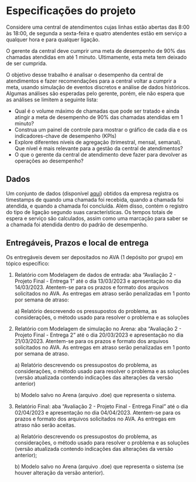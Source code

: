# Especificações do projeto

Considere uma central de atendimentos cujas linhas estão abertas das 8:00 às 18:00, de segunda a sexta-feira e quatro atendentes estão em serviço a qualquer hora e para qualquer ligação.

O gerente da central deve cumprir uma meta de desempenho de 90% das chamadas atendidas em até 1 minuto. Ultimamente, esta meta tem deixado de ser cumprida. 

O objetivo desse trabalho é analisar o desempenho da central de atendimentos e fazer recomendações para a central voltar a cumprir a meta, usando simulação de eventos discretos e análise de dados históricos. Algumas análises são esperadas pelo gerente, porém, ele não espera que as análises se limitem a seguinte lista:

* Qual é o volume máximo de chamadas que pode ser tratado e ainda atingir a meta de desempenho de 90%
das chamadas atendidas em 1 minuto?
* Construa um painel de controle para mostrar o gráfico de cada dia e os indicadores-chave de desempenho
(KPIs)
* Explore diferentes níveis de agregação (trimestral, mensal, semanal). Que nível é mais relevante para a gestão
da central de atendimentos?
* O que o gerente da central de atendimento deve fazer para devolver as operações ao desempenho?

## Dados

Um conjunto de dados (disponível [aqui](calls.csv)) obtidos da empresa registra os timestamps de quando uma chamada foi recebida, quando a chamada foi atendida, e quando a chamada foi concluída. Além disso, contém o registro do tipo de ligação segundo suas características. Os tempos totais de espera e serviço são calculados, assim como uma marcação para saber se a chamada foi atendida dentro do padrão de desempenho.

## Entregáveis, Prazos e local de entrega

Os entregáveis devem ser depositados no AVA (1 depósito por grupo) em tópico específico:
1. Relatório com Modelagem de dados de entrada: aba “Avaliação 2 - Projeto Final - Entrega 1” até o dia 13/03/2023 e apresentação no dia 14/03/2023. Atentem-se para os prazos e formato dos arquivos solicitados no AVA. As entregas em atraso serão penalizadas em 1 ponto por semana de atraso:

    a) Relatório descrevendo os pressupostos do problema, as considerações, o método usado para resolver o problema e as soluções

2. Relatório com Modelagem de simulação no Arena: aba “Avaliação 2 - Projeto Final - Entrega 2” até o dia 20/03/2023 e apresentação no dia 21/03/2023. Atentem-se para os prazos e formato dos arquivos solicitados no AVA. As entregas em atraso serão penalizadas em 1 ponto por semana de atraso.

    a) Relatório descrevendo os pressupostos do problema, as considerações, o método usado para resolver o problema e as soluções (versão atualizada contendo indicações das alterações da versão anterior)

    b) Modelo salvo no Arena (arquivo .doe) que representa o sistema.

3. Relatório Final: aba “Avaliação 2 - Projeto Final - Entrega Final” até o dia 02/04/2023 e apresentação no dia 04/04/2023. Atentem-se para os prazos e formato dos arquivos solicitados no AVA. As entregas em atraso não serão aceitas.

    a) Relatório descrevendo os pressupostos do problema, as considerações, o método usado para resolver o problema e as soluções (versão atualizada contendo indicações das alterações da versão anterior);

    b) Modelo salvo no Arena (arquivo .doe) que representa o sistema (se houver alteração da versão anterior).